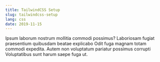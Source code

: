 ```yaml
---
title: TailwindCSS Setup
slug: tailwindcss-setup
lang: css
date: 2019-11-15
---
```


Ipsum laborum nostrum mollitia commodi possimus? Laboriosam fugiat praesentium quibusdam beatae explicabo Odit fuga magnam totam commodi expedita. Autem non voluptatum pariatur possimus corrupti Voluptatibus sunt harum saepe fuga ut.
